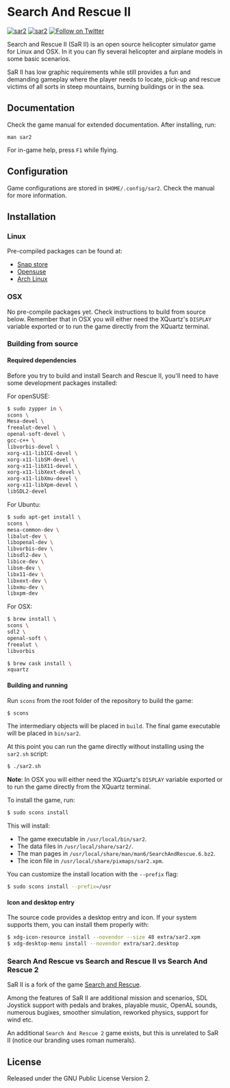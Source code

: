 # Search And Rescue II

[![sar2](https://snapcraft.io//sar2/badge.svg)](https://snapcraft.io/sar2)
[![sar2](https://snapcraft.io//sar2/trending.svg?name=0)](https://snapcraft.io/sar2)
[![Follow on Twitter](https://img.shields.io/twitter/follow/SaR_II_Game?style=social&logo=twitter)](https://twitter.com/intent/follow?screen_name=SaR_II_Game)


Search and Rescue II (SaR II) is an open source helicopter simulator game for Linux and
OSX. In it you can fly several helicopter and airplane models in some basic scenarios.

SaR II has low graphic requirements while still provides a fun and demanding
gameplay where the player needs to locate, pick-up and rescue victims of all
sorts in steep mountains, burning buildings or in the sea.

## Documentation

Check the game manual for extended documentation. After installing, run:

```
man sar2
```

For in-game help, press `F1` while flying.

## Configuration

Game configurations are stored in `$HOME/.config/sar2`. Check the manual for more information.


## Installation

### Linux

Pre-compiled packages can be found at:

* [Snap store](https://snapcraft.io/sar2)
* [Opensuse](https://software.opensuse.org/package/sar2)
* [Arch Linux](https://aur.archlinux.org/packages/sar2/)

### OSX

No pre-compile packages yet. Check instructions to build from source
below. Remember that in OSX you will either need the XQuartz's `DISPLAY`
variable exported or to run the game directly from the XQuartz terminal.

### Building from source

#### Required dependencies

Before you try to build and install Search and Rescue II, you'll need to have
some development packages installed:

For openSUSE:

```sh
$ sudo zypper in \
scons \
Mesa-devel \
freealut-devel \
openal-soft-devel \
gcc-c++ \
libvorbis-devel \
xorg-x11-libICE-devel \
xorg-x11-libSM-devel \
xorg-x11-libX11-devel \
xorg-x11-libXext-devel \
xorg-x11-libXmu-devel \
xorg-x11-libXpm-devel \
libSDL2-devel
```

For Ubuntu:

```sh
$ sudo apt-get install \
scons \
mesa-common-dev \
libalut-dev \
libopenal-dev \
libvorbis-dev \
libsdl2-dev \
libice-dev \
libsm-dev \
libx11-dev \
libxext-dev \
libxmu-dev \
libxpm-dev
```

For OSX:

```sh
$ brew install \
scons \
sdl2 \
openal-soft \
freealut \
libvorbis

$ brew cask install \
xquartz
```

#### Building and running

Run `scons` from the root folder of the repository to build the game:

```sh
$ scons
```

The intermediary objects will be placed in `build`. The final game executable will
be placed in `bin/sar2`.

At this point you can run the game directly without installing using the `sar2.sh` script:

```sh
$ ./sar2.sh
```

**Note**: In OSX you will either need the XQuartz's `DISPLAY` variable
  exported or to run the game directly from the XQuartz terminal.


To install the game, run:

```sh
$ sudo scons install
```

This will install:

* The game executable in `/usr/local/bin/sar2`.
* The data files in `/usr/local/share/sar2/`.
* The man pages in `/usr/local/share/man/man6/SearchAndRescue.6.bz2`.
* The icon file in `/usr/local/share/pixmaps/sar2.xpm`.

You can customize the install location with the `--prefix` flag:

```sh
$ sudo scons install --prefix=/usr
```

#### Icon and desktop entry

The source code provides a desktop entry and icon. If your system supports
them, you can install them properly with:

```sh
$ xdg-icon-resource install --novendor --size 48 extra/sar2.xpm
$ xdg-desktop-menu install --novendor extra/sar2.desktop
```

### Search And Rescue vs Search and Rescue II vs Search And Rescue 2

SaR II is a fork of the game [Search and Rescue](http://searchandrescue.sourceforge.net/).

Among the features of SaR II are additional mission and scenarios, SDL
Joystick support with pedals and brakes, playable music, OpenAL sounds,
numerous bugixes, smoother simulation, reworked physics, support for wind
etc.

An additional `Search And Rescue 2` game exists, but this is unrelated to SaR
II (notice our branding uses roman numerals).

## License

Released under the GNU Public License Version 2.

